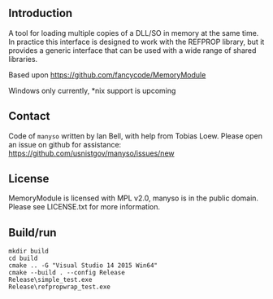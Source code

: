 
## Introduction

A tool for loading multiple copies of a DLL/SO in memory at the same time.  In practice this interface is designed to work with the REFPROP library, but it provides a generic interface that can be used with a wide range of shared libraries.

Based upon https://github.com/fancycode/MemoryModule

Windows only currently, *nix support is upcoming

## Contact

Code of ``manyso`` written by Ian Bell, with help from Tobias Loew.  Please open an issue on github for assistance: https://github.com/usnistgov/manyso/issues/new

## License

MemoryModule is licensed with MPL v2.0, manyso is in the public domain.  Please see LICENSE.txt for more information.

## Build/run

```
mkdir build
cd build
cmake .. -G "Visual Studio 14 2015 Win64"
cmake --build . --config Release
Release\simple_test.exe
Release\refpropwrap_test.exe
```